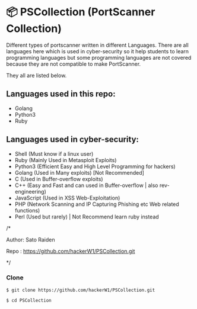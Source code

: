 # :package: PSCollection (PortScanner Collection)

Different types of portscanner written in different Languages. 
There are all languages here which is used in cyber-security so it help students to learn programming languages but some programming languages are not covered because they are not compatible to make PortScanner.

They all are listed below.


## Languages used in this repo:

- Golang
- Python3
- Ruby

## Languages used in cyber-security:

- Shell (Must know if a linux user)
- Ruby (Mainly Used in Metasploit Exploits)
- Python3 (Efficient Easy and High Level Programming for hackers)
- Golang (Used in Many exploits) [Not Recommended]
- C (Used in Buffer-overflow exploits)
- C++ (Easy and Fast and can used in Buffer-overflow | also rev-engineering)
- JavaScript (Used in XSS Web-Exploitation)
- PHP (Network Scanning and IP Capturing Phishing etc Web related functions)
- Perl (Used but rarely) | Not Recommend learn ruby instead

/*

Author: Sato Raiden

Repo  : https://github.com/hackerW1/PSCollection.git

*/

### Clone

```
$ git clone https://github.com/hackerW1/PSCollection.git

$ cd PSCollection

```
